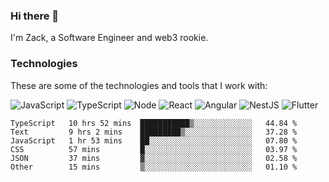 ### Hi there 👋
I'm Zack, a Software Engineer and web3 rookie.

### Technologies
These are some of the technologies and tools that I work with:

![JavaScript](https://img.shields.io/badge/JavaScript-323330.svg?logo=javascript&logoColor=F7DF1E) 
![TypeScript](https://img.shields.io/badge/TypeScript-007ACC.svg?logo=typescript&logoColor=white) 
![Node](https://img.shields.io/badge/Node.js-43853D.svg?logo=node.js&logoColor=white)
![React](https://img.shields.io/badge/React-20232a.svg?logo=react&logoColor=61DAFB) 
![Angular](https://img.shields.io/badge/Angular-E23237.svg?logo=angularjs&logoColor=white)
![NestJS](https://img.shields.io/badge/NestJS-E0234E?logo=nestjs&logoColor=white)
![Flutter](https://img.shields.io/badge/Flutter-02569B.svg?logo=flutter&logoColor=white)

<!--START_SECTION:waka-->

```text
TypeScript   10 hrs 52 mins  ███████████▒░░░░░░░░░░░░░   44.84 %
Text         9 hrs 2 mins    █████████▒░░░░░░░░░░░░░░░   37.28 %
JavaScript   1 hr 53 mins    ██░░░░░░░░░░░░░░░░░░░░░░░   07.80 %
CSS          57 mins         █░░░░░░░░░░░░░░░░░░░░░░░░   03.97 %
JSON         37 mins         ▓░░░░░░░░░░░░░░░░░░░░░░░░   02.58 %
Other        15 mins         ▒░░░░░░░░░░░░░░░░░░░░░░░░   01.10 %
```

<!--END_SECTION:waka-->
